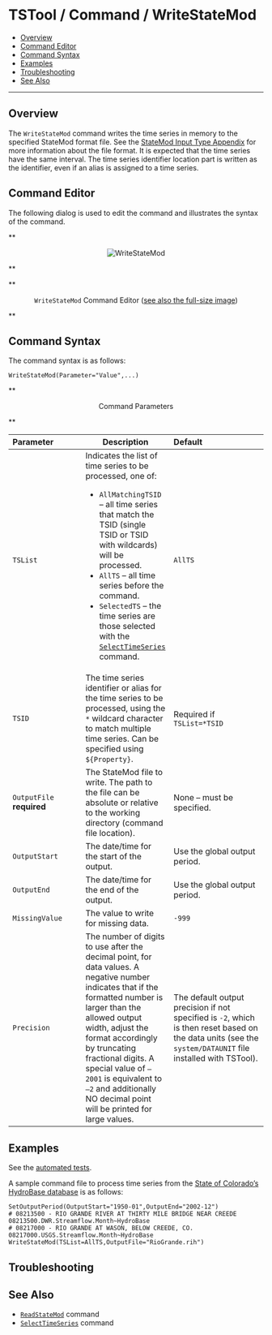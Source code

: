 # TSTool / Command / WriteStateMod #

* [Overview](#overview)
* [Command Editor](#command-editor)
* [Command Syntax](#command-syntax)
* [Examples](#examples)
* [Troubleshooting](#troubleshooting)
* [See Also](#see-also)

-------------------------

## Overview ##

The `WriteStateMod` command writes the time series in memory to the specified StateMod format file.
See the [StateMod Input Type Appendix](../../datastore-ref/StateMod/StateMod.md) for more information about the file format.
It is expected that the time series have the same interval.
The time series identifier location part is written as the identifier,
even if an alias is assigned to a time series.

## Command Editor ##

The following dialog is used to edit the command and illustrates the syntax of the command.

**<p style="text-align: center;">
![WriteStateMod](WriteStateMod.png)
</p>**

**<p style="text-align: center;">
`WriteStateMod` Command Editor (<a href="../WriteStateMod.png">see also the full-size image</a>)
</p>**

## Command Syntax ##

The command syntax is as follows:

```text
WriteStateMod(Parameter="Value",...)
```
**<p style="text-align: center;">
Command Parameters
</p>**

|**Parameter**&nbsp;&nbsp;&nbsp;&nbsp;&nbsp;&nbsp;&nbsp;&nbsp;&nbsp;&nbsp;&nbsp;|**Description**|**Default**&nbsp;&nbsp;&nbsp;&nbsp;&nbsp;&nbsp;&nbsp;&nbsp;&nbsp;&nbsp;&nbsp;&nbsp;&nbsp;&nbsp;&nbsp;&nbsp;&nbsp;&nbsp;&nbsp;&nbsp;&nbsp;&nbsp;&nbsp;&nbsp;&nbsp;&nbsp;&nbsp;|
|--------------|-----------------|-----------------|
|`TSList`|Indicates the list of time series to be processed, one of:<br><ul><li>`AllMatchingTSID` – all time series that match the TSID (single TSID or TSID with wildcards) will be processed.</li><li>`AllTS` – all time series before the command.</li><li>`SelectedTS` – the time series are those selected with the [`SelectTimeSeries`](../SelectTimeSeries/SelectTimeSeries.md) command.</li></ul> | `AllTS` |
|`TSID`|The time series identifier or alias for the time series to be processed, using the `*` wildcard character to match multiple time series.  Can be specified using `${Property}`.|Required if `TSList=*TSID`|
|`OutputFile`<br>**required**|The StateMod file to write.  The path to the file can be absolute or relative to the working directory (command file location).|None – must be specified.|
|`OutputStart`|The date/time for the start of the output.|Use the global output period.|
|`OutputEnd`|The date/time for the end of the output.|Use the global output period.|
|`MissingValue`|The value to write for missing data.|`-999`|
|`Precision`|The number of digits to use after the decimal point, for data values.  A negative number indicates that if the formatted number is larger than the allowed output width, adjust the format accordingly by truncating fractional digits.  A special value of `–2001` is equivalent to `–2` and additionally NO decimal point will be printed for large values.|The default output precision if not specified is `-2`, which is then reset based on the data units (see the `system/DATAUNIT` file installed with TSTool).|

## Examples ##

See the [automated tests](https://github.com/OpenCDSS/cdss-app-tstool-test/tree/master/test/commands/WriteStateMod).

A sample command file to process time series from the [State of Colorado’s HydroBase database](../../datastore-ref/CO-HydroBase/CO-HydroBase.md)
is as follows:

```text
SetOutputPeriod(OutputStart="1950-01",OutputEnd="2002-12")
# 08213500 - RIO GRANDE RIVER AT THIRTY MILE BRIDGE NEAR CREEDE
08213500.DWR.Streamflow.Month~HydroBase
# 08217000 - RIO GRANDE AT WASON, BELOW CREEDE, CO.
08217000.USGS.Streamflow.Month~HydroBase
WriteStateMod(TSList=AllTS,OutputFile="RioGrande.rih")
```

## Troubleshooting ##

## See Also ##

* [`ReadStateMod`](../ReadStateMod/ReadStateMod.md) command
* [`SelectTimeSeries`](../SelectTimeSeries/SelectTimeSeries.md) command
